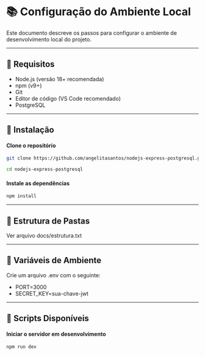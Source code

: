 # 📚 Configuração do Ambiente Local

Este documento descreve os passos para configurar o ambiente de desenvolvimento local do projeto.

---

## 🚀 Requisitos

- Node.js (versão 18+ recomendada)
- npm (v9+)
- Git
- Editor de código (VS Code recomendado)
- PostgreSQL

---

## 🔧 Instalação

#### Clone o repositório
```bash
git clone https://github.com/angelitasantos/nodejs-express-postgresql.git
```
```bash
cd nodejs-express-postgresql
```

#### Instale as dependências
```bash
npm install
```

---

## 📂 Estrutura de Pastas

Ver arquivo docs/estrutura.txt

---

## 🔀 Variáveis de Ambiente

Crie um arquivo .env com o seguinte:
- PORT=3000
- SECRET_KEY=sua-chave-jwt

---

## 📃 Scripts Disponíveis

#### Iniciar o servidor em desenvolvimento
```bash
npm run dev
```
